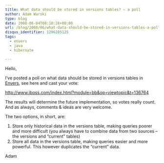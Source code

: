 ```yaml
---
title: What data should be stored in versions tables? – a poll
author: Adam Warski
type: blog
date: 2008-06-04T08:10:28+00:00
url: /blog/2008/06/what-data-should-be-stored-in-versions-tables-a-poll/
disqus_identifier: 1296285125
tags:
  - envers
  - java
  - hibernate

---
```

Hello,

I&#8217;ve posted a poll on what data should be stored in versions tables in [Envers][1], see here and cast your vote:

<http://www.jboss.com/index.html?module=bb&op=viewtopic&t=136764>

The results will determine the future implementation, so votes really count. And as always, comments & ideas are very welcome.

The two options, in short, are:

  1. Store only historical data in the versions table, making queries poorer and more difficult (you always have to combine data from two sources &#8211; the versions and &#8220;current&#8221; tables)
  2. Store all data in the versions table, making queries easier and more powerful. This however duplicates the &#8220;current&#8221; data.

Adam

 [1]: http://www.jboss.org/envers
